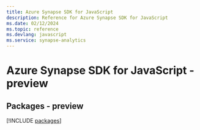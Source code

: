 ```yaml
---
title: Azure Synapse SDK for JavaScript
description: Reference for Azure Synapse SDK for JavaScript
ms.date: 02/12/2024
ms.topic: reference
ms.devlang: javascript
ms.service: synapse-analytics
---
```

# Azure Synapse SDK for JavaScript - preview
## Packages - preview
[!INCLUDE [packages](synapse-index.md)]